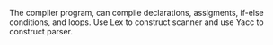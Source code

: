 The compiler program, can compile declarations, assigments, if-else conditions, and loops. Use Lex to construct scanner and use Yacc to construct parser. 
